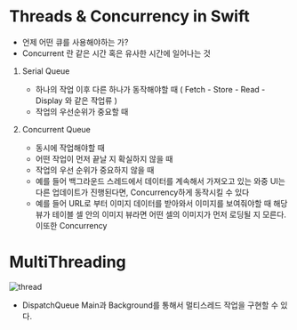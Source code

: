# Threads & Concurrency in Swift
- 언제 어떤 큐를 사용해야하는 가? 
- Concurrent 란 같은 시간 혹은 유사한 시간에 일어나는 것

1. Serial Queue
   - 하나의 작업 이후 다른 하나가 동작해야할 때 ( Fetch - Store - Read - Display 와 같은 작업류 )
   - 작업의 우선순위가 중요할 때 


2. Concurrent Queue
   - 동시에 작업해야할 때
   - 어떤 작업이 먼저 끝날 지 확실하지 않을 때
   - 작업의 우선 순위가 중요하지 않을 때
   - 예를 들어 백그라운드 스레드에서 데이터를 계속해서 가져오고 있는 와중 UI는 다른 업데이트가 진행된다면, Concurrency하게 동작시킬 수 있다 
   - 예를 들어 URL로 부터 이미지 데이터를 받아와서 이미지를 보여줘야할 때 해당 뷰가 테이블 셀 안의 이미지 뷰라면 어떤 셀의 이미지가 먼저 로딩될 지 모른다. 이또한 Concurrency


# MultiThreading

![thread](https://user-images.githubusercontent.com/35019052/172067057-8c711494-33e3-4cbf-b0fc-100d0d0a8d7b.png)

- DispatchQueue Main과 Background를 통해서 멀티스레드 작업을 구현할 수 있다.
